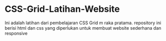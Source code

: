 # CSS-Grid-Latihan-Website
Ini adalah latihan dari pembelajaran CSS Grid m raka pratama. repository ini berisi html dan css yang diperlukan untuk membuat website sederhana dan responsive
